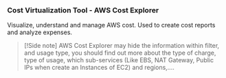 ### Cost Virtualization Tool - AWS Cost Explorer
Visualize, understand and manage AWS cost.
Used to create cost reports and analyze expenses.

>[!Side note]
>AWS Cost Explorer may hide the information within filter, and usage type, you should find out more about the type of charge, type of usage, which sub-services (Like EBS, NAT Gateway, Public IPs when create an Instances of EC2) and regions,....
